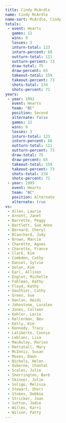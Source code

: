 ```yaml
---
title: Cindy McArdle
name: Cindy McArdle
name-sort: McArdle, Cindy
totals:
 - event: Hearts
   games: 12
   wins: 9
   losses: 3
   inturn-total: 123
   inturn-percent: 68
   outturn-total: 111
   outturn-percent: 73
   draw-total: 75
   draw-percent: 65
   takeout-total: 159
   takeout-percent: 73
   shots-total: 234
   shots-percent: 71
years:
 - year: 1992
   event: Hearts
   team: "BC"
   position: Second
   alternate: false
   games: 12
   wins: 9
   losses: 3
   inturn-total: 123
   inturn-percent: 68
   outturn-total: 111
   outturn-percent: 73
   draw-total: 75
   draw-percent: 65
   takeout-total: 159
   takeout-percent: 73
   shots-total: 234
   shots-percent: 71
 - year: 1995
   event: Hearts
   team: "BC"
   position: Alternate
   alternate: true
vs:
 - Allen, Laurie
 - Arnott, Janet
 - Barrette, Peggy
 - Bartlett, Sue Anne
 - Bernard, Cheryl
 - Blanchard, Judy
 - Brown, Marcie
 - Charette, Agnes
 - Charette, France
 - Clark, Kim
 - Combden, Cathy
 - Daniel, Sylvie
 - Dolan, Kim
 - Earl, Allison
 - Englot, Michelle
 - Fahlman, Kathy
 - Floyd, Kathy
 - Gauthier, Cathy
 - Green, Sue
 - Hanlon, Heidi
 - Johnstone, Loralee
 - Jones, Colleen
 - Kehler, Lorie
 - Kellerman, Bev
 - Kelly, Kim
 - Kennedy, Tracy
 - Laliberte, Connie
 - Leblanc, Lisa
 - MacAulay, Marion
 - Mattatall, Mary
 - McInnis, Susan
 - Moses, Dawn
 - Nichols, Helen
 - Osborne, Chantal
 - Scales, Julie
 - Sherrington, Barb
 - Skinner, Julie
 - Soligo, Melissa
 - Stewart, Sheri
 - Stokes, Debbie
 - Stricker, Joan
 - Sutton, Jodie
 - Willms, Karri
 - Wilson, Patty
---
```

